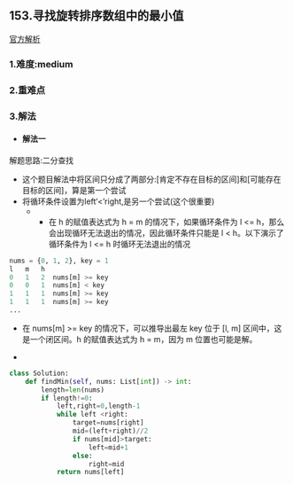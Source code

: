## 153.寻找旋转排序数组中的最小值

[官方解析](<https://leetcode-cn.com/problems/find-minimum-in-rotated-sorted-array/description/?utm_source=LCUS&utm_medium=ip_redirect&utm_campaign=transfer2china>)

### 1.难度:medium

### 2.重难点

### 3.解法

* #### 解法一

解题思路:二分查找<br/>

* 这个题目解法中将区间只分成了两部分:[肯定不存在目标的区间]和[可能存在目标的区间]，算是第一个尝试
* 将循环条件设置为left‘<’right,是另一个尝试(这个很重要)
    * * 在 h 的赋值表达式为 h = m 的情况下，如果循环条件为 l <= h，那么会出现循环无法退出的情况，因此循环条件只能是 l < h。以下演示了循环条件为 l <= h 时循环无法退出的情况

```python
nums = {0, 1, 2}, key = 1
l   m   h
0   1   2  nums[m] >= key
0   0   1  nums[m] < key
1   1   1  nums[m] >= key
1   1   1  nums[m] >= key
...

```

* 在 nums[m] >= key 的情况下，可以推导出最左 key 位于 [l, m] 区间中，这是一个闭区间。h 的赋值表达式为 h = m，因为 m 位置也可能是解。

*

```python
class Solution:
    def findMin(self, nums: List[int]) -> int:
        length=len(nums)
        if length!=0:
            left,right=0,length-1
            while left <right:
                target=nums[right]
                mid=(left+right)//2
                if nums[mid]>target:
                    left=mid+1
                else:
                    right=mid
            return nums[left]
```
